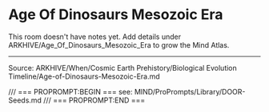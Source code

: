 # Age Of Dinosaurs Mesozoic Era

This room doesn't have notes yet. Add details under ARKHIVE/Age_Of_Dinosaurs_Mesozoic_Era to grow the Mind Atlas.

---
Source: ARKHIVE/When/Cosmic Earth Prehistory/Biological Evolution Timeline/Age-of-Dinosaurs-Mesozoic-Era.md

/// === PROPROMPT:BEGIN ===
see: MIND/ProPrompts/Library/DOOR-Seeds.md
/// === PROPROMPT:END ===
